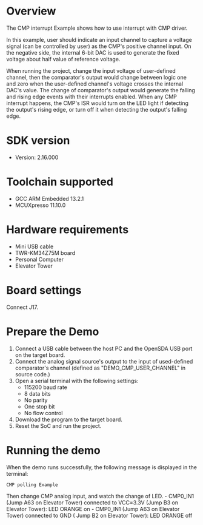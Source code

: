 Overview
========

The CMP interrupt Example shows how to use interrupt with CMP driver.

In this example, user should indicate an input channel to capture a voltage signal (can be controlled by user) as the 
CMP's positive channel input. On the negative side, the internal 6-bit DAC is used to generate the fixed voltage about
half value of reference voltage.

When running the project, change the input voltage of user-defined channel, then the comparator's output would change
between logic one and zero when the user-defined channel's voltage crosses the internal DAC's value. The change of
comparator's output would generate the falling and rising edge events with their interrupts enabled. When any CMP 
interrupt happens, the CMP's ISR would turn on the LED light if detecting the output's rising edge, or turn off it when
detecting the output's falling edge.

SDK version
===========
- Version: 2.16.000

Toolchain supported
===================
- GCC ARM Embedded  13.2.1
- MCUXpresso  11.10.0

Hardware requirements
=====================
- Mini USB cable
- TWR-KM34Z75M board
- Personal Computer
- Elevator Tower

Board settings
==============
Connect J17.

Prepare the Demo
================
1.  Connect a USB cable between the host PC and the OpenSDA USB port on the target board.
2.  Connect the analog signal source's output to the input of used-defined comparator's channel (defined as "DEMO_CMP_USER_CHANNEL" in source code.)
3.  Open a serial terminal with the following settings:
    - 115200 baud rate
    - 8 data bits
    - No parity
    - One stop bit
    - No flow control
4.  Download the program to the target board.
5.  Reset the SoC and run the project.

Running the demo
================
When the demo runs successfully, the following message is displayed in the terminal:

~~~~~~~~~~~~~~~~~~~~~
CMP polling Example
~~~~~~~~~~~~~~~~~~~~~

Then change CMP analog input, and watch the change of LED.
    - CMP0_IN1 (Jump A63 on Elevator Tower) connected to VCC=3.3V (Jump B3 on Elevator Tower): LED ORANGE on
    - CMP0_IN1 (Jump A63 on Elevator Tower) connected to GND ( Jump B2 on Elevator Tower): LED ORANGE off
